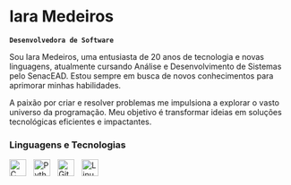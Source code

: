 # Iara Medeiros

**`Desenvolvedora de Software`**

Sou Iara Medeiros, uma entusiasta de 20 anos de tecnologia e novas linguagens, atualmente cursando Análise e Desenvolvimento de Sistemas pelo SenacEAD. Estou sempre em busca de novos conhecimentos para aprimorar minhas habilidades. 

A paixão por criar e resolver problemas me impulsiona a explorar o vasto universo da programação. Meu objetivo é transformar ideias em soluções tecnológicas eficientes e impactantes.

<p align="left">

### Linguagens e Tecnologias

<img 
    align="left" 
    alt="C" 
    title="C"
    width="30px" 
    style="padding-right: 10px;" 
    src="https://cdn.jsdelivr.net/gh/devicons/devicon@latest/icons/c/c-original.svg" 
/>
<img 
    align="left" 
    alt="Python" 
    title="Python"
    width="30px" 
    style="padding-right: 10px;" 
    src="https://cdn.jsdelivr.net/gh/devicons/devicon@latest/icons/python/python-original.svg" 
/>
<img 
    align="left" 
    alt="Git" 
    title="Git"
    width="30px" 
    style="padding-right: 10px;" 
    src="https://cdn.jsdelivr.net/gh/devicons/devicon@latest/icons/git/git-original.svg" 
/>
<img 
    align="left" 
    alt="Linux" 
    title="Linux"
    width="30px" 
    style="padding-right: 10px;" 
    src="https://cdn.jsdelivr.net/gh/devicons/devicon@latest/icons/linux/linux-original.svg" 
/>

<br/>
<br/>
